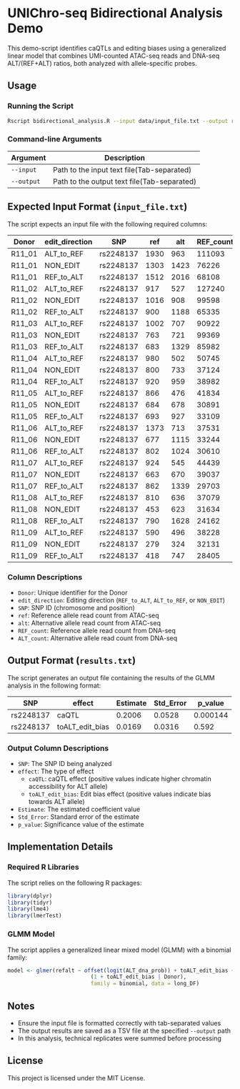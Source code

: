 # UNIChro-seq Bidirectional Analysis Demo

This demo-script identifies caQTLs and editing biases using a generalized linear model that combines UMI-counted ATAC-seq reads and DNA-seq ALT/(REF+ALT) ratios, both analyzed with allele-specific probes.

## Usage

### Running the Script
```bash
Rscript bidirectional_analysis.R --input data/input_file.txt --output results/results.txt
```

### Command-line Arguments
| Argument | Description |
|----------|-------------|
| `--input` | Path to the input text file(Tab-separated) |
| `--output` | Path to the output text file(Tab-separated) |

## Expected Input Format (`input_file.txt`)
The script expects an input file with the following required columns:

| Donor | edit_direction | SNP | ref | alt | REF_count | ALT_count |
|--------|---------------|-----|-----|-----|-----------|-----------| 
| R11_01 | ALT_to_REF | rs2248137 | 1930 | 963 | 111093 | 51338 |
| R11_01 | NON_EDIT | rs2248137 | 1303 | 1423 | 76226 | 57463 |
| R11_01 | REF_to_ALT | rs2248137 | 1512 | 2016 | 68108 | 74336 |
| R11_02 | ALT_to_REF | rs2248137 | 917 | 527 | 127240 | 55054 |
| R11_02 | NON_EDIT | rs2248137 | 1016 | 908 | 99598 | 83489 |
| R11_02 | REF_to_ALT | rs2248137 | 900 | 1188 | 65335 | 71255 |
| R11_03 | ALT_to_REF | rs2248137 | 1002 | 707 | 90922 | 46997 |
| R11_03 | NON_EDIT | rs2248137 | 763 | 721 | 99369 | 75986 |
| R11_03 | REF_to_ALT | rs2248137 | 683 | 1329 | 85982 | 76401 |
| R11_04 | ALT_to_REF | rs2248137 | 980 | 502 | 50745 | 25753 |
| R11_04 | NON_EDIT | rs2248137 | 800 | 733 | 37124 | 34223 |
| R11_04 | REF_to_ALT | rs2248137 | 920 | 959 | 38982 | 52319 |
| R11_05 | ALT_to_REF | rs2248137 | 866 | 476 | 41834 | 22113 |
| R11_05 | NON_EDIT | rs2248137 | 684 | 678 | 30891 | 29560 |
| R11_05 | REF_to_ALT | rs2248137 | 693 | 927 | 33109 | 42735 |
| R11_06 | ALT_to_REF | rs2248137 | 1373 | 713 | 37531 | 19821 |
| R11_06 | NON_EDIT | rs2248137 | 677 | 1115 | 33244 | 31417 |
| R11_06 | REF_to_ALT | rs2248137 | 802 | 1024 | 30610 | 39797 |
| R11_07 | ALT_to_REF | rs2248137 | 924 | 545 | 44439 | 22701 |
| R11_07 | NON_EDIT | rs2248137 | 663 | 670 | 39037 | 35905 |
| R11_07 | REF_to_ALT | rs2248137 | 862 | 1339 | 29703 | 39208 |
| R11_08 | ALT_to_REF | rs2248137 | 810 | 636 | 37079 | 20072 |
| R11_08 | NON_EDIT | rs2248137 | 453 | 623 | 31634 | 29393 |
| R11_08 | REF_to_ALT | rs2248137 | 790 | 1628 | 24162 | 33027 |
| R11_09 | ALT_to_REF | rs2248137 | 590 | 496 | 38228 | 21528 |
| R11_09 | NON_EDIT | rs2248137 | 279 | 324 | 32131 | 29908 |
| R11_09 | REF_to_ALT | rs2248137 | 418 | 747 | 28405 | 36058 |

### Column Descriptions
* `Donor`: Unique identifier for the Donor
* `edit_direction`: Editing direction (`REF_to_ALT`, `ALT_to_REF`, or `NON_EDIT`)
* `SNP`: SNP ID (chromosome and position)
* `ref`: Reference allele read count from ATAC-seq
* `alt`: Alternative allele read count from ATAC-seq
* `REF_count`: Reference allele read count from DNA-seq
* `ALT_count`: Alternative allele read count from DNA-seq

## Output Format (`results.txt`)
The script generates an output file containing the results of the GLMM analysis in the following format:

| SNP | effect | Estimate | Std_Error | p_value |
|-----|---------|-----------|------------|----------|
| rs2248137 | caQTL | 0.2006 | 0.0528 | 0.000144 |
| rs2248137 | toALT_edit_bias | 0.0169 | 0.0316 | 0.592 |

### Output Column Descriptions
* `SNP`: The SNP ID being analyzed
* `effect`: The type of effect
  * `caQTL`: caQTL effect (positive values indicate higher chromatin accessibility for ALT allele)
  * `toALT_edit_bias`: Edit bias effect (positive values indicate bias towards ALT allele)
* `Estimate`: The estimated coefficient value
* `Std_Error`: Standard error of the estimate
* `p_value`: Significance value of the estimate

## Implementation Details

### Required R Libraries
The script relies on the following R packages:

```R
library(dplyr)
library(tidyr)
library(lme4)
library(lmerTest)
```

### GLMM Model
The script applies a generalized linear mixed model (GLMM) with a binomial family:

```R
model <- glmer(refalt ~ offset(logit(ALT_dna_prob)) + toALT_edit_bias + 
                          (1 + toALT_edit_bias | Donor),
                          family = binomial, data = long_DF)
```

## Notes
* Ensure the input file is formatted correctly with tab-separated values
* The output results are saved as a TSV file at the specified `--output` path
* In this analysis, technical replicates were summed before processing

## License
This project is licensed under the MIT License.
